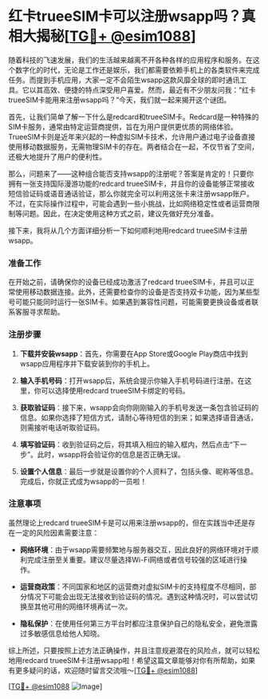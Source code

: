 # 红卡trueeSIM卡可以注册wsapp吗？真相大揭秘[[TG💪+ @esim1088](https://t.me/s/esim1088)]

随着科技的飞速发展，我们的生活越来越离不开各种各样的应用程序和服务。在这个数字化的时代，无论是工作还是娱乐，我们都需要依赖手机上的各类软件来完成任务。而提到手机应用，大家一定不会陌生wsapp这款风靡全球的即时通讯工具。它以其高效、便捷的特点深受用户喜爱。然而，最近有不少朋友问我：“红卡trueeSIM卡能用来注册wsapp吗？”今天，我们就一起来揭开这个谜团。

首先，让我们简单了解一下什么是redcard和trueeSIM卡。Redcard是一种特殊的SIM卡服务，通常由特定运营商提供，旨在为用户提供更优质的网络体验。TrueeSIM卡则是近年来兴起的一种虚拟SIM卡技术，允许用户通过电子设备直接使用移动数据服务，无需物理SIM卡的存在。两者结合在一起，不仅节省了空间，还极大地提升了用户的便利性。

那么，问题来了——这种组合能否支持wsapp的注册呢？答案是肯定的！只要你拥有一张支持国际漫游功能的redcard trueeSIM卡，并且你的设备能够正常接收短信验证码或语音通话验证，那么你就完全可以利用这张卡来注册wsapp账户。不过，在实际操作过程中，可能会遇到一些小挑战，比如网络稳定性或者运营商限制等问题。因此，在决定使用这种方式之前，建议先做好充分准备。

接下来，我将从几个方面详细分析一下如何顺利地用redcard trueeSIM卡注册wsapp。

### 准备工作

在开始之前，请确保你的设备已经成功激活了redcard trueeSIM卡，并且可以正常使用移动数据连接。此外，还需要检查你的设备是否支持双卡功能，因为某些型号可能只能同时运行一张SIM卡。如果遇到兼容性问题，可能需要更换设备或者联系客服寻求帮助。

### 注册步骤

1. **下载并安装wsapp**：首先，你需要在App Store或Google Play商店中找到wsapp应用程序并下载安装到你的手机上。
   
2. **输入手机号码**：打开wsapp后，系统会提示你输入手机号码进行注册。在这里，你可以选择使用redcard trueeSIM卡绑定的号码。

3. **获取验证码**：接下来，wsapp会向你刚刚输入的手机号发送一条包含验证码的信息。如果你选择了短信方式，请耐心等待短信的到来；如果选择语音通话，则需接听电话听取验证码。

4. **填写验证码**：收到验证码之后，将其填入相应的输入框内，然后点击“下一步”。此时，wsapp将会验证你的信息是否正确无误。

5. **设置个人信息**：最后一步就是设置你的个人资料了，包括头像、昵称等信息。完成后，你就正式成为wsapp的一员啦！

### 注意事项

虽然理论上redcard trueeSIM卡是可以用来注册wsapp的，但在实践当中还是存在一定的风险因素需要注意：

- **网络环境**：由于wsapp需要频繁地与服务器交互，因此良好的网络环境对于顺利完成注册至关重要。建议尽量选择Wi-Fi网络或者信号较强的区域进行操作。
  
- **运营商政策**：不同国家和地区的运营商对虚拟SIM卡的支持程度不尽相同，部分情况下可能会出现无法接收到验证码的情况。遇到这种情况时，可以尝试切换至其他可用的网络环境再试一次。

- **隐私保护**：在使用任何第三方平台时都应注意保护自己的隐私安全，避免泄露过多敏感信息给他人知晓。

综上所述，只要按照上述方法正确操作，并且注意规避潜在的风险点，就可以轻松地用redcard trueeSIM卡注册wsapp啦！希望这篇文章能够对你有所帮助，如果有更多疑问的话，欢迎随时留言交流哦～[[TG💪+ @esim1088](https://t.me/s/esim1088)]

[[TG💪+ @esim1088](https://t.me/s/esim1088) ![Image](https://i.postimg.cc/4NQfJmqS/Snipaste-2025-05-13-00-14-12.png)]
